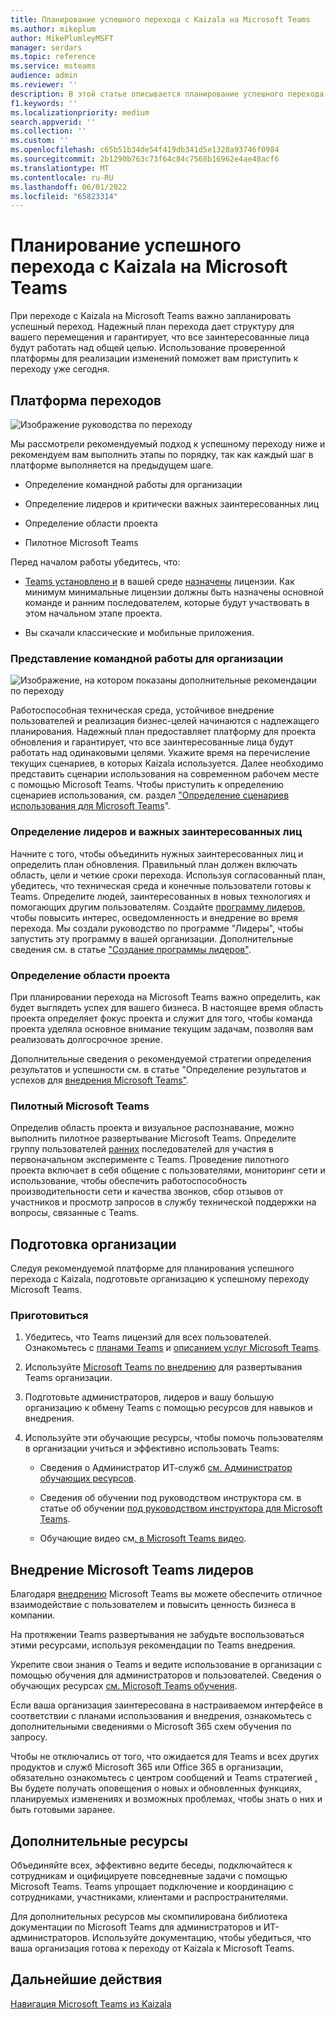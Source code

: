 ```yaml
---
title: Планирование успешного перехода с Kaizala на Microsoft Teams
ms.author: mikeplum
author: MikePlumleyMSFT
manager: serdars
ms.topic: reference
ms.service: msteams
audience: admin
ms.reviewer: ''
description: В этой статье описывается планирование успешного перехода с Kaizala на Microsoft Teams.
f1.keywords: ''
ms.localizationpriority: medium
search.appverid: ''
ms.collection: ''
ms.custom: ''
ms.openlocfilehash: c65b51b34de54f419db341d5e1328a93746f0984
ms.sourcegitcommit: 2b1290b763c73f64c84c7568b16962e4ae48acf6
ms.translationtype: MT
ms.contentlocale: ru-RU
ms.lasthandoff: 06/01/2022
ms.locfileid: "65823314"
---
```

# <a name="planning-for-a-successful-transition-from-kaizala-to-microsoft-teams"></a>Планирование успешного перехода с Kaizala на Microsoft Teams

При переходе с Kaizala на Microsoft Teams важно запланировать успешный переход.[](/microsoftteams/deploy-enterprise-setup?tabs=ChatTeamsChannels#plan-your-deployment) Надежный план перехода дает структуру для вашего перемещения и гарантирует, что все заинтересованные лица будут работать над общей целью. Использование проверенной платформы для реализации изменений поможет вам приступить к переходу уже сегодня.

## <a name="transition-framework"></a>Платформа переходов

![Изображение руководства по переходу](media/plan-for-successful-transition.png)

Мы рассмотрели рекомендуемый подход к успешному переходу ниже и рекомендуем вам выполнить этапы по порядку, так как каждый шаг в платформе выполняется на предыдущем шаге.

- Определение командной работы для организации

- Определение лидеров и критически важных заинтересованных лиц

- Определение области проекта

- Пилотное Microsoft Teams

Перед началом работы убедитесь, что:

- [Teams установлено и](/microsoftteams/get-clients) в вашей среде [назначены](/office365/servicedescriptions/teams-service-description) лицензии. Как минимум минимальные лицензии должны быть назначены основной команде и ранним последователем, которые будут участвовать в этом начальном этапе проекта.

- Вы скачали классические и мобильные приложения.

### <a name="envision-teamwork-for-your-organization"></a>Представление командной работы для организации

![Изображение, на котором показаны дополнительные рекомендации по переходу](media/kaizala-framework-guidance.png)

Работоспособная техническая среда, устойчивое внедрение пользователей и реализация бизнес-целей начинаются с надлежащего планирования. Надежный план предоставляет платформу для проекта обновления и гарантирует, что все заинтересованные лица будут работать над одинаковыми целями. Укажите время на перечисление текущих сценариев, в которых Kaizala используется. Далее необходимо представить сценарии использования на современном рабочем месте с помощью Microsoft Teams. Чтобы приступить к определению сценариев использования, см. раздел ["Определение сценариев использования для Microsoft Teams](/microsoftteams/teams-adoption-define-usage-scenarios)".

### <a name="identify-champions-and-critical-stakeholders"></a>Определение лидеров и важных заинтересованных лиц

Начните с того, чтобы объединить нужных заинтересованных лиц и определить план обновления. Правильный план должен включать область, цели и четкие сроки перехода. Используя согласованный план, убедитесь, что техническая среда и конечные пользователи готовы к Teams. Определите людей, заинтересованных в новых технологиях и помогающих другим пользователям. Создайте [программу лидеров,](/microsoftteams/teams-adoption-create-champions-program) чтобы повысить интерес, осведомленность и внедрение во время перехода. Мы создали руководство по программе "Лидеры", чтобы запустить эту программу в вашей организации. Дополнительные сведения см. в статье ["Создание программы лидеров"](https://view.officeapps.live.com/op/view.aspx?src=https://fto365dev.blob.core.windows.net:443/media/Default/DocResources/Adoption/Build_Champions_Program_Guide.pptx).

### <a name="define-your-project-scope"></a>Определение области проекта

При планировании перехода на Microsoft Teams важно определить, как будет выглядеть успех для вашего бизнеса.  В настоящее время область проекта определяет фокус проекта и служит для того, чтобы команда проекта уделяла основное внимание текущим задачам, позволяя вам реализовать долгосрочное зрение.

Дополнительные сведения о рекомендуемой стратегии определения результатов и успешности см. в статье "Определение результатов и успехов для [внедрения Microsoft Teams"](/microsoftteams/teams-adoption-define-outcomes).

### <a name="pilot-microsoft-teams"></a>Пилотный Microsoft Teams

Определив область проекта и визуальное распознавание, можно выполнить пилотное развертывание Microsoft Teams. Определите группу пользователей [ранних](/microsoftteams/teams-adoption-onboard-early-adopters) последователей для участия в первоначальном эксперименте с Teams. Проведение пилотного проекта включает в себя общение с пользователями, мониторинг сети и использование, чтобы обеспечить работоспособность производительности сети и качества звонков, сбор отзывов от участников и просмотр запросов в службу технической поддержки на вопросы, связанные с Teams.

## <a name="prepare-your-organization"></a>Подготовка организации

Следуя рекомендуемой платформе для планирования успешного перехода с Kaizala, подготовьте организацию к успешному переходу Microsoft Teams.

### <a name="get-ready"></a>Приготовиться

 1. Убедитесь, что Teams лицензий для всех пользователей. Ознакомьтесь с [планами Teams](https://www.microsoft.com/microsoft-teams/compare-microsoft-teams-options?activetab=pivot%3aprimaryr1) и [описанием услуг Microsoft Teams](/office365/servicedescriptions/teams-service-description).

 2. Используйте [Microsoft Teams по внедрению](https://adoption.microsoft.com/microsoft-teams/#get-started) для развертывания Teams организации.

 3. Подготовьте администраторов, лидеров и вашу большую организацию к обмену Teams с помощью ресурсов для навыков и внедрения.  

 4. Используйте эти обучающие ресурсы, чтобы помочь пользователям в организации учиться и эффективно использовать Teams:

    - Сведения о Администратор ИТ-служб [см. Администратор обучающих ресурсов](/microsoftteams/itadmin-readiness).

    - Сведения об обучении под руководством инструктора см. в статье об обучении [под руководством инструктора для Microsoft Teams](/microsoftteams/instructor-led-training-teams-landing-page).
  
    - Обучающие видео см[. в Microsoft Teams видео](https://support.microsoft.com/office/microsoft-teams-video-training-4f108e54-240b-4351-8084-b1089f0d21d7?ui=en-us&rs=en-us&ad=us).

## <a name="champion-microsoft-teams-adoption"></a>Внедрение Microsoft Teams лидеров

Благодаря [внедрению](/microsoftteams/teams-adoption-get-started) Microsoft Teams вы можете обеспечить отличное взаимодействие с пользователем и повысить ценность бизнеса в компании.

На протяжении Teams развертывания не забудьте воспользоваться этими ресурсами, используя рекомендации по Teams [](/microsoftteams/adopt-microsoft-teams-landing-page) внедрения.

Укрепите свои знания о Teams и ведите использование в организации с помощью обучения для администраторов и пользователей. Сведения о обучающих ресурсах [см. Microsoft Teams обучения](/microsoftteams/training-microsoft-teams-landing-page).

Если ваша организация заинтересована в настраиваемом интерфейсе в соответствии с планами использования и внедрения, ознакомьтесь с дополнительными сведениями о Microsoft 365 схем обучения по запросу.[](https://adoption.microsoft.com/microsoft-365-learning-pathways/)

Чтобы не отключались от того, что ожидается для Teams и всех других продуктов и служб Microsoft 365 или Office 365 в организации, обязательно ознакомьтесь с центром сообщений и Teams стратегией [](https://admin.microsoft.com/AdminPortal/Home?ref=/MessageCenter) [.](https://www.microsoft.com/microsoft-365/roadmap?rtc=2&filters=Microsoft%20Teams) Вы будете получать оповещения о новых и обновленных функциях, планируемых изменениях и возможных проблемах, чтобы знать о них и быть готовыми заранее.

## <a name="additional-resources"></a>Дополнительные ресурсы

Объединяйте всех, эффективно ведите беседы, подключайтеся к сотрудникам и оцифицируете повседневные задачи с помощью Microsoft Teams. Teams упрощает подключение и координацию с сотрудниками, участниками, клиентами и распространителями.

Для дополнительных ресурсов мы скомпилирована библиотека [](/microsoftteams/) документации по Microsoft Teams для администраторов и ИТ-администраторов. Используйте документацию, чтобы убедиться, что ваша организация готова к переходу от Kaizala к Microsoft Teams.

## <a name="next-steps"></a>Дальнейшие действия

<a name="ControlSyncThroughput"> </a>

[Навигация Microsoft Teams из Kaizala](/MicrosoftTeams/navigate-teams)
